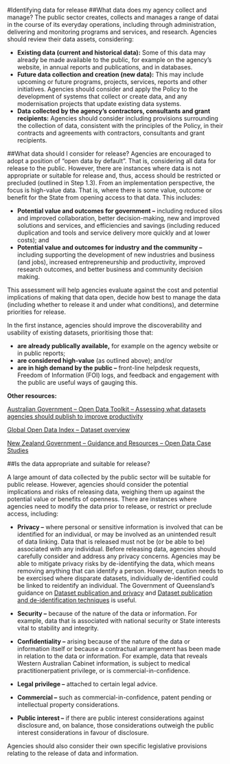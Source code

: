 #Identifying data for release
##What data does my agency collect and manage?
The public sector creates, collects and manages a range of datai
in the course of its everyday operations,
including through administration, delivering and monitoring programs and services, and research. Agencies
should review their data assets, considering:
* __Existing data (current and historical data):__ Some of this data may already be made available to
the public, for example on the agency’s website, in annual reports and publications, and in
databases.
* __Future data collection and creation (new data):__ This may include upcoming or future programs,
projects, services, reports and other initiatives. Agencies should consider and apply the Policy to
the development of systems that collect or create data, and any modernisation projects that
update existing data systems.
* __Data collected by the agency’s contractors, consultants and grant recipients:__ Agencies should
consider including provisions surrounding the collection of data, consistent with the principles
of the Policy, in their contracts and agreements with contractors, consultants and grant
recipients. 

##What data should I consider for release?
Agencies are encouraged to adopt a position of “open data by default”. That is, considering all data for
release to the public. However, there are instances where data is not appropriate or suitable for release
and, thus, access should be restricted or precluded (outlined in Step 1.3).
From an implementation perspective, the focus is high-value data. That is, where there is some value,
outcome or benefit for the State from opening access to that data. This includes:
* __Potential value and outcomes for government –__ including reduced silos and improved
collaboration, better decision-making, new and improved solutions and services, and
efficiencies and savings (including reduced duplication and tools and service delivery more
quickly and at lower costs); and
* __Potential value and outcomes for industry and the community –__ including supporting the
development of new industries and business (and jobs), increased entrepreneurship and
productivity, improved research outcomes, and better business and community decision
making.

This assessment will help agencies evaluate against the cost and potential implications of making that data
open, decide how best to manage the data (including whether to release it and under what conditions),
and determine priorities for release.

In the first instance, agencies should improve the discoverability and usability of existing datasets,
prioritising those that:
* __are already publically available,__ for example on the agency website or in public reports;
* __are considered high-value__ (as outlined above); and/or
* __are in high demand by the public –__ front-line helpdesk requests, Freedom of Information
(FOI) logs, and feedback and engagement with the public are useful ways of gauging this.

__Other resources:__

[Australian Government – Open Data Toolkit – Assessing what datasets agencies should publish to
improve productivity](https://toolkit.data.gov.au/index.php?title=How_to_use_data.gov.au#Assessing_what_data_sets_Agencies_should_publish_to_improve_productivity)

[Global Open Data Index – Dataset overview](http://index.okfn.org/dataset/)

[New Zealand Government – Guidance and Resources – Open Data Case Studies](https://www.ict.govt.nz/guidance-and-resources/case-studies/open-data)

##Is the data appropriate and suitable for release?

A large amount of data collected by the public sector will be suitable for public release. However, agencies
should consider the potential implications and risks of releasing data, weighing them up against the
potential value or benefits of openness. There are instances where agencies need to modify the data prior
to release, or restrict or preclude access, including: 

* __Privacy –__ where personal or sensitive information is involved that can be identified for an
individual, or may be involved as an unintended result of data linking. Data that is released
must not be (or be able to be) associated with any individual.
Before releasing data, agencies should carefully consider and address any privacy
concerns. Agencies may be able to mitigate privacy risks by de-identifying the data, which
means removing anything that can identify a person. However, caution needs to be
exercised where disparate datasets, individually de-identified could be linked to reidentify
an individual. The Government of Queensland’s guidance on [Dataset publication
and privacy](https://www.oic.qld.gov.au/guidelines/for-government/guidelines-privacy-principles/applying-the-privacy-principles/dataset-publication-and-privacy) and [Dataset publication and de-identification techniques](https://www.oic.qld.gov.au/guidelines/for-government/guidelines-privacy-principles/applying-the-privacy-principles/dataset-publication-and-de-identification-techniques) is useful.

* __Security –__ because of the nature of the data or information. For example, data that is
associated with national security or State interests vital to stability and integrity.

* __Confidentiality –__ arising because of the nature of the data or information itself or because a
contractual arrangement has been made in relation to the data or information. For example,
data that reveals Western Australian Cabinet information, is subject to medical practitionerpatient
privilege, or is commercial-in-confidence.

* __Legal privilege –__ attached to certain legal advice.

* __Commercial –__ such as commercial-in-confidence, patent pending or intellectual property
considerations.

* __Public interest –__ if there are public interest considerations against disclosure and, on balance,
those considerations outweigh the public interest considerations in favour of disclosure.

Agencies should also consider their own specific legislative provisions relating to the release of data and
information. 

